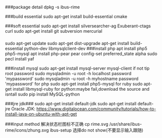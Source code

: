 ###package detail
dpkg -s ibus-rime 

###build essential
sudo apt-get install build-essential cmake

###soft essential
sudo apt-get install silversearcher-ag Exuberant-ctags curl
sudo apt-get install git subversion mercurial

###
sudo apt-get update
sudo apt-get dist-upgrade
apt-get install build-essential python-dev libmysqlclient-dev
###install php
apt install php5 php5-mysql
apt install php-pear
pear config-set preferred_state alpha
sudo pecl install yaf


###install mysql
sudo apt-get install mysql-server mysql-client
if not tip root password
sudo mysqladmin -u root -h localhost password 'mypassword'
sudo mysqladmin -u root -h myhostname password 'mypassword'
for php
sudo apt-get install php5-mysql
for ruby
sudo apt-get install libmysql-ruby
for python:maybe fail,download the source and isntall
sudo pip install MySQL-python

###jre jdk###
sudo apt-get install default-jdk
sudo apt-get install default-jre
Oracle JDK:
https://www.digitalocean.com/community/tutorials/how-to-install-java-on-ubuntu-with-apt-get

###input method
解决状态栏图标不正确
cp rime.svg /usr/share/ibus-rime/icons/zhung.svg
ibus-setup 选择do not show(不要显示输入跟随)
